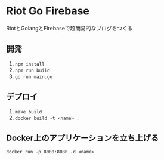# Riot Go Firebase

RiotとGolangとFirebaseで超簡易的なブログをつくる

## 開発

1. `npm install`
2. `npm run build`
3. `go run main.go`

## デプロイ

1. `make build`
2. `docker build -t <name> .`

## Docker上のアプリケーションを立ち上げる

`docker run -p 8080:8080 -d <name>`